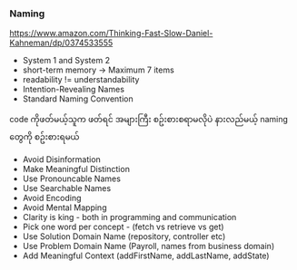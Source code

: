 ### Naming

https://www.amazon.com/Thinking-Fast-Slow-Daniel-Kahneman/dp/0374533555

- System 1 and System 2
- short-term memory -> Maximum 7 items
- readability != understandability
- Intention-Revealing Names
- Standard Naming Convention

code ကိုဖတ်မယ့်သူက ဖတ်ရင် အများကြီး စဥ်းစားစရာမလိုပဲ နားလည်မယ့် naming တွေကို စဥ်းစားရမယ်

- Avoid Disinformation
- Make Meaningful Distinction
- Use Pronouncable Names
- Use Searchable Names
- Avoid Encoding
- Avoid Mental Mapping
- Clarity is king - both in programming and communication
- Pick one word per concept - (fetch vs retrieve vs get)
- Use Solution Domain Name (repository, controller etc)
- Use Problem Domain Name (Payroll, names from business domain)
- Add Meaningful Context (addFirstName, addLastName, addState)
